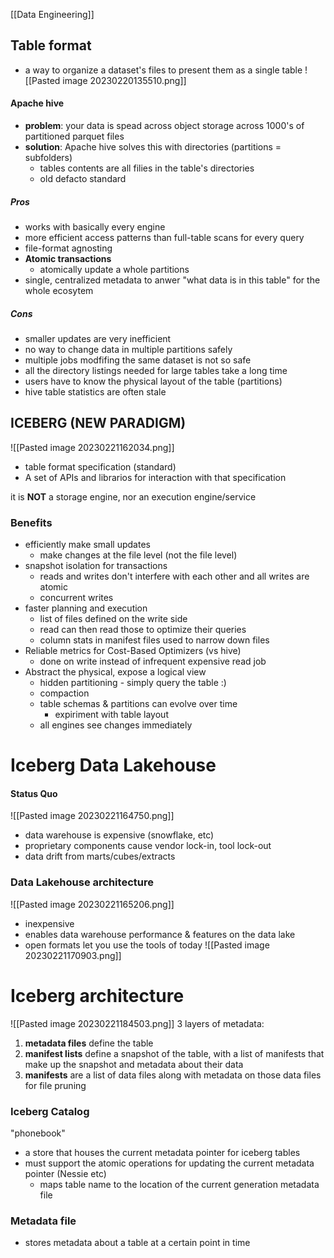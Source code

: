 [[Data Engineering]]


## Table format
- a way to organize a dataset's files to present them as a single table
![[Pasted image 20230220135510.png]]

#### Apache hive
- **problem**: your data is spead across object storage across 1000's of partitioned parquet files
- **solution**: Apache hive solves this with directories (partitions = subfolders)
	- tables contents are all filies in the table's directories
	- old defacto standard
##### Pros
- works with basically every engine
- more efficient access patterns than full-table scans for every query
- file-format agnosting
- **Atomic transactions**
	- atomically update a whole partitions
- single, centralized metadata to anwer "what data is in this table" for the whole ecosytem

##### Cons
- smaller updates are very inefficient
- no way to change data in multiple partitions safely
- multiple jobs modfifing the same dataset is not so safe
- all the directory listings needed for large tables take a long time
- users have to know the physical layout of the table (partitions)
- hive table statistics are often stale

## ICEBERG (NEW PARADIGM)
![[Pasted image 20230221162034.png]]
- table format specification (standard)
- A set of APIs and librarios for interaction with that specification

it is **NOT** a storage engine, nor an execution engine/service

### Benefits
- efficiently make small updates
	- make changes at the file level (not the file level)
- snapshot isolation for transactions
	- reads and writes don't interfere with each other and all writes are atomic
	- concurrent writes
- faster planning and execution
	- list of files defined on the write side
	- read can then read those to optimize their queries
	- column stats in manifest files used to narrow down files
- Reliable metrics for Cost-Based Optimizers (vs hive)
	- done on write instead of infrequent expensive read job
- Abstract the physical, expose a logical view
	- hidden partitioning - simply query the table :)
	- compaction
	- table schemas & partitions can evolve over time
		- expiriment with table layout
	- all engines see changes immediately

# Iceberg Data Lakehouse
#### Status Quo
![[Pasted image 20230221164750.png]]
- data warehouse is expensive (snowflake, etc)
- proprietary components cause vendor lock-in, tool lock-out
- data drift from marts/cubes/extracts

### Data Lakehouse architecture
![[Pasted image 20230221165206.png]]
- inexpensive
-  enables data warehouse performance & features on the data lake
- open formats let you use the tools of today
![[Pasted image 20230221170903.png]]

# Iceberg architecture
![[Pasted image 20230221184503.png]]
3 layers of metadata:
1. **metadata files** define the table
2. **manifest lists** define a snapshot of the table, with a list of manifests that make up the snapshot and metadata about their data
3. **manifests** are a list of data files along with metadata on those data files for file pruning

### Iceberg Catalog
"phonebook"
- a store that houses the current metadata pointer for iceberg tables
- must support the atomic operations for updating the current metadata pointer (Nessie etc)
	- maps table name to the location of the current generation metadata file


### Metadata file
- stores metadata about a table at a certain point in time